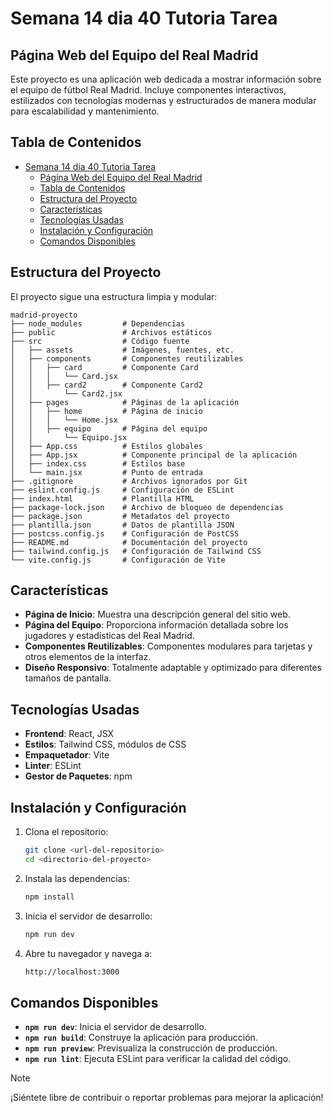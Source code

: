 # Semana 14 dia 40 Tutoria Tarea

## Página Web del Equipo del Real Madrid

Este proyecto es una aplicación web dedicada a mostrar información sobre el equipo de fútbol Real Madrid. Incluye componentes interactivos, estilizados con tecnologías modernas y estructurados de manera modular para escalabilidad y mantenimiento.

## Tabla de Contenidos

- [Semana 14 dia 40 Tutoria Tarea](#semana-14-dia-40-tutoria-tarea)
  - [Página Web del Equipo del Real Madrid](#página-web-del-equipo-del-real-madrid)
  - [Tabla de Contenidos](#tabla-de-contenidos)
  - [Estructura del Proyecto](#estructura-del-proyecto)
  - [Características](#características)
  - [Tecnologías Usadas](#tecnologías-usadas)
  - [Instalación y Configuración](#instalación-y-configuración)
  - [Comandos Disponibles](#comandos-disponibles)

## Estructura del Proyecto

El proyecto sigue una estructura limpia y modular:

```scr
madrid-proyecto
├── node_modules         # Dependencias
├── public               # Archivos estáticos
├── src                  # Código fuente
│   ├── assets           # Imágenes, fuentes, etc.
│   ├── components       # Componentes reutilizables
│   │   ├── card         # Componente Card
│   │   │   └── Card.jsx
│   │   ├── card2        # Componente Card2
│   │       └── Card2.jsx
│   ├── pages            # Páginas de la aplicación
│   │   ├── home         # Página de inicio
│   │   │   └── Home.jsx
│   │   ├── equipo       # Página del equipo
│   │       └── Equipo.jsx
│   ├── App.css          # Estilos globales
│   ├── App.jsx          # Componente principal de la aplicación
│   ├── index.css        # Estilos base
│   └── main.jsx         # Punto de entrada
├── .gitignore           # Archivos ignorados por Git
├── eslint.config.js     # Configuración de ESLint
├── index.html           # Plantilla HTML
├── package-lock.json    # Archivo de bloqueo de dependencias
├── package.json         # Metadatos del proyecto
├── plantilla.json       # Datos de plantilla JSON
├── postcss.config.js    # Configuración de PostCSS
├── README.md            # Documentación del proyecto
├── tailwind.config.js   # Configuración de Tailwind CSS
└── vite.config.js       # Configuración de Vite
```

## Características

- **Página de Inicio**: Muestra una descripción general del sitio web.
- **Página del Equipo**: Proporciona información detallada sobre los jugadores y estadísticas del Real Madrid.
- **Componentes Reutilizables**: Componentes modulares para tarjetas y otros elementos de la interfaz.
- **Diseño Responsivo**: Totalmente adaptable y optimizado para diferentes tamaños de pantalla.

## Tecnologías Usadas

- **Frontend**: React, JSX
- **Estilos**: Tailwind CSS, módulos de CSS
- **Empaquetador**: Vite
- **Linter**: ESLint
- **Gestor de Paquetes**: npm

## Instalación y Configuración

1. Clona el repositorio:

   ```bash
   git clone <url-del-repositorio>
   cd <directorio-del-proyecto>
   ```

2. Instala las dependencias:

   ```bash
   npm install
   ```

3. Inicia el servidor de desarrollo:

   ```bash
   npm run dev
   ```

4. Abre tu navegador y navega a:

   ```bash
   http://localhost:3000
   ```

## Comandos Disponibles

- **`npm run dev`**: Inicia el servidor de desarrollo.
- **`npm run build`**: Construye la aplicación para producción.
- **`npm run preview`**: Previsualiza la construcción de producción.
- **`npm run lint`**: Ejecuta ESLint para verificar la calidad del código.
>[!NOTE]
>¡Siéntete libre de contribuir o reportar problemas para mejorar la aplicación!
